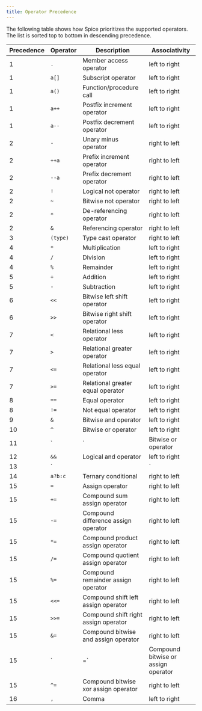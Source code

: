 ```yaml
---
title: Operator Precedence
---
```


The following table shows how Spice prioritizes the supported operators. The list is sorted top to bottom in descending precedence.

| Precedence | Operator | Description                          | Associativity |
| ---------- | -------- | ------------------------------------ | ------------- |
| 1          | `.`      | Member access operator               | left to right |
| 1          | `a[]`    | Subscript operator                   | left to right |
| 1          | `a()`    | Function/procedure call              | left to right |
| 1          | `a++`    | Postfix increment operator           | left to right |
| 1          | `a--`    | Postfix decrement operator           | left to right |
| 2          | `-`      | Unary minus operator                 | right to left |
| 2          | `++a`    | Prefix increment operator            | right to left |
| 2          | `--a`    | Prefix decrement operator            | right to left |
| 2          | `!`      | Logical not operator                 | right to left |
| 2          | `~`      | Bitwise not operator                 | right to left |
| 2          | `*`      | De-referencing operator              | right to left |
| 2          | `&`      | Referencing operator                 | right to left |
| 3          | `(type)` | Type cast operator                   | right to left |
| 4          | `*`      | Multiplication                       | left to right |
| 4          | `/`      | Division                             | left to right |
| 4          | `%`      | Remainder                            | left to right |
| 5          | `+`      | Addition                             | left to right |
| 5          | `-`      | Subtraction                          | left to right |
| 6          | `<<`     | Bitwise left shift operator          | left to right |
| 6          | `>>`     | Bitwise right shift operator         | left to right |
| 7          | `<`      | Relational less operator             | left to right |
| 7          | `>`      | Relational greater operator          | left to right |
| 7          | `<=`     | Relational less equal operator       | left to right |
| 7          | `>=`     | Relational greater equal operator    | left to right |
| 8          | `==`     | Equal operator                       | left to right |
| 8          | `!=`     | Not equal operator                   | left to right |
| 9          | `&`      | Bitwise and operator                 | left to right |
| 10         | `^`      | Bitwise or operator                  | left to right |
| 11         | `|`      | Bitwise or operator                  | left to right |
| 12         | `&&`     | Logical and operator                 | left to right |
| 13         | `||`     | Logical or operator                  | left to right |
| 14         | `a?b:c`  | Ternary conditional                  | right to left |
| 15         | `=`      | Assign operator                      | right to left |
| 15         | `+=`     | Compound sum assign operator         | right to left |
| 15         | `-=`     | Compound difference assign operator  | right to left |
| 15         | `*=`     | Compound product assign operator     | right to left |
| 15         | `/=`     | Compound quotient assign operator    | right to left |
| 15         | `%=`     | Compound remainder assign operator   | right to left |
| 15         | `<<=`    | Compound shift left assign operator  | right to left |
| 15         | `>>=`    | Compound shift right assign operator | right to left |
| 15         | `&=`     | Compound bitwise and assign operator | right to left |
| 15         | `|=`     | Compound bitwise or assign operator  | right to left |
| 15         | `^=`     | Compound bitwise xor assign operator | right to left |
| 16         | `,`      | Comma                                | left to right |